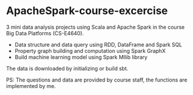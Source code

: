 # ApacheSpark-course-excercise

3 mini data analysis projects using Scala and Apache Spark in the course Big Data Platforms (CS-E4640).

- Data structure and data query using RDD, DataFrame and Spark SQL
- Property graph building and computation using Spark GraphX
- Build machine learning model using Spark Mllib library

The data is downloaded by initializing or build sbt. 

PS: The questions and data are provided by course staff, the functions are implemented by me. 
